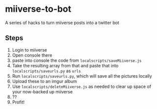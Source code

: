 # miiverse-to-bot
A series of hacks to turn miiverse posts into a twitter bot

## Steps
1. Login to miiverse
2. Open console there
3. paste into console the code from `localscripts/saveMiiverse.js`
4. Take the resulting array from that and paste that into `localscripts/saveurls.py` as `urls`
5. Run `localscripts/saveurls.py`, which will save all the pictures locally
6. Upload these to an imgur album
7. Use `localscripts/deleteMiiverse.js` as needed to clear up space of your now-backed up miiverse
8. ??
9. Profit!
